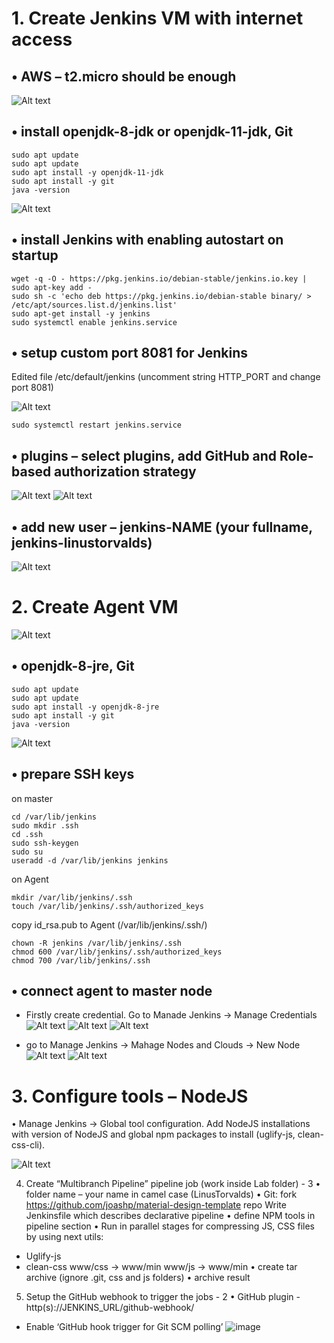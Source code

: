 # 1.	 Create Jenkins VM with internet access 
## •	AWS – t2.micro should be enough

![Alt text](https://github.com/Piotukh/material-design-template/blob/master/Week2_CI_CD_tools/1.png)

## •	install openjdk-8-jdk or openjdk-11-jdk, Git

    sudo apt update
    sudo apt update
    sudo apt install -y openjdk-11-jdk
    sudo apt install -y git
    java -version
    
![Alt text](https://github.com/Piotukh/material-design-template/blob/master/Week2_CI_CD_tools/7.png)    
    
## •	install Jenkins with enabling autostart on startup

    wget -q -O - https://pkg.jenkins.io/debian-stable/jenkins.io.key | sudo apt-key add -
    sudo sh -c 'echo deb https://pkg.jenkins.io/debian-stable binary/ > /etc/apt/sources.list.d/jenkins.list'
    sudo apt-get install -y jenkins
    sudo systemctl enable jenkins.service

## •	setup custom port 8081 for Jenkins
Edited file /etc/default/jenkins (uncomment string HTTP_PORT and change port 8081)

![Alt text](https://github.com/Piotukh/material-design-template/blob/master/Week2_CI_CD_tools/2.png)

    sudo systemctl restart jenkins.service

## •	plugins – select plugins, add GitHub and Role-based authorization strategy

![Alt text](https://github.com/Piotukh/material-design-template/blob/master/Week2_CI_CD_tools/4.png)
![Alt text](https://github.com/Piotukh/material-design-template/blob/master/Week2_CI_CD_tools/5.png)

## •	add new user – jenkins-NAME (your fullname, jenkins-linustorvalds)

![Alt text](https://github.com/Piotukh/material-design-template/blob/master/Week2_CI_CD_tools/3.png)

# 2.	 Create Agent VM 

![Alt text](https://github.com/Piotukh/material-design-template/blob/master/Week2_CI_CD_tools/1.png)

## •	openjdk-8-jre, Git

    sudo apt update
    sudo apt update
    sudo apt install -y openjdk-8-jre
    sudo apt install -y git
    java -version
    
![Alt text](https://github.com/Piotukh/material-design-template/blob/master/Week2_CI_CD_tools/6.png)    

## •	prepare SSH keys
on master

    cd /var/lib/jenkins
    sudo mkdir .ssh
    cd .ssh
    sudo ssh-keygen
    sudo su
    useradd -d /var/lib/jenkins jenkins

on Agent 

    mkdir /var/lib/jenkins/.ssh
    touch /var/lib/jenkins/.ssh/authorized_keys
    
copy id_rsa.pub to Agent (/var/lib/jenkins/.ssh/) 

    chown -R jenkins /var/lib/jenkins/.ssh
    chmod 600 /var/lib/jenkins/.ssh/authorized_keys
    chmod 700 /var/lib/jenkins/.ssh

## •	connect agent to master node

+ Firstly create credential. Go to Manade Jenkins -> Manage Credentials
![Alt text](https://github.com/Piotukh/material-design-template/blob/master/Week2_CI_CD_tools/9.png)
![Alt text](https://github.com/Piotukh/material-design-template/blob/master/Week2_CI_CD_tools/11.png)
![Alt text](https://github.com/Piotukh/material-design-template/blob/master/Week2_CI_CD_tools/12.png)

+ go to Manage Jenkins -> Mahage Nodes and Clouds -> New Node
![Alt text](https://github.com/Piotukh/material-design-template/blob/master/Week2_CI_CD_tools/8.png)
![Alt text](https://github.com/Piotukh/material-design-template/blob/master/Week2_CI_CD_tools/13.png)

# 3.	Configure tools – NodeJS 

•	Manage Jenkins -> Global tool configuration. Add NodeJS installations with version of NodeJS and global npm packages to install (uglify-js, clean-css-cli).

![Alt text](https://github.com/Piotukh/material-design-template/blob/master/Week2_CI_CD_tools/14.png)

4.	Create “Multibranch Pipeline” pipeline job (work inside Lab folder) - 3
•	folder name – your name in camel case (LinusTorvalds)
•	Git: fork https://github.com/joashp/material-design-template repo
Write Jenkinsfile which describes declarative pipeline
•	define NPM tools in pipeline section
•	Run in parallel stages for compressing JS, CSS files by using next utils:
-	Uglify-js
-	clean-css
www/css -> www/min
www/js -> www/min
•	create tar archive (ignore .git, css and js folders)
•	archive result
5.	Setup the GitHub webhook to trigger the jobs - 2
•	GitHub plugin - http(s)://JENKINS_URL/github-webhook/
-	Enable ‘GitHub hook trigger for Git SCM polling’
![image](https://user-images.githubusercontent.com/63563263/137626393-4466fad9-b505-41d6-a9cc-5fc989dd572b.png)

